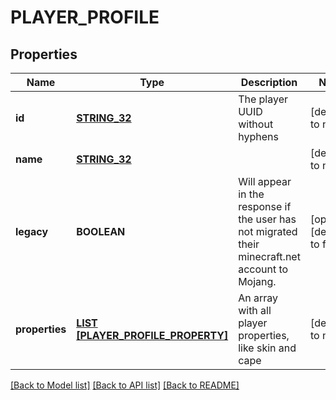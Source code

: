 # PLAYER_PROFILE

## Properties
Name | Type | Description | Notes
------------ | ------------- | ------------- | -------------
**id** | [**STRING_32**](STRING_32.md) | The player UUID without hyphens | [default to null]
**name** | [**STRING_32**](STRING_32.md) |  | [default to null]
**legacy** | **BOOLEAN** | Will appear in the response if the user has not migrated their minecraft.net account to Mojang. | [optional] [default to false]
**properties** | [**LIST [PLAYER_PROFILE_PROPERTY]**](PlayerProfileProperty.md) | An array with all player properties, like skin and cape | [default to null]

[[Back to Model list]](../README.md#documentation-for-models) [[Back to API list]](../README.md#documentation-for-api-endpoints) [[Back to README]](../README.md)


